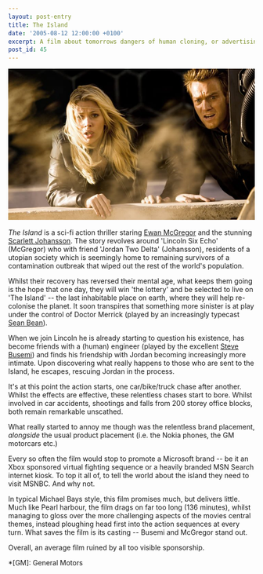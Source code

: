 ```yaml
---
layout: post-entry
title: The Island
date: '2005-08-12 12:00:00 +0100'
excerpt: A film about tomorrows dangers of human cloning, or advertising space for today's technology corporations?
post_id: 45
---
```

![Scarlett Johansson and Ewan McGregor in a scene from The Island](/assets/images/2005/08/the_island.jpg)

<cite>The Island</cite> is a sci-fi action thriller staring [Ewan McGregor][1] and the stunning [Scarlett Johansson][2]. The story revolves around 'Lincoln Six Echo' (McGregor) who with friend 'Jordan Two Delta' (Johansson), residents of a utopian society which is seemingly home to remaining survivors of a contamination outbreak that wiped out the rest of the world's population.

Whilst their recovery has reversed their mental age, what keeps them going is the hope that one day, they will win 'the lottery' and be selected to live on 'The Island' -- the last inhabitable place on earth, where they will help re-colonise the planet. It soon transpires that something more sinister is at play under the control of Doctor Merrick (played by an increasingly typecast [Sean Bean][3]).

[1]: http://www.imdb.com/name/nm0000191/
[2]: http://www.imdb.com/name/nm0424060/
[3]: http://www.imdb.com/name/nm0000293/

<!--more-->

When we join Lincoln he is already starting to question his existence, has become friends with a (human) engineer (played by the excellent [Steve Busemi][4]) and finds his friendship with Jordan becoming increasingly more intimate. Upon discovering what really happens to those who are sent to the Island, he escapes, rescuing Jordan in the process.

It's at this point the action starts, one car/bike/truck chase after another. Whilst the effects are effective, these relentless chases start to bore. Whilst involved in car accidents, shootings and falls from 200 storey office blocks, both remain remarkable unscathed.

What really started to annoy me though was the relentless brand placement, *alongside* the usual product placement (i.e. the Nokia phones, the GM motorcars etc.)

Every so often the film would stop to promote a Microsoft brand -- be it an Xbox sponsored virtual fighting sequence or a heavily branded MSN Search internet kiosk. To top it all of, to tell the world about the island they need to visit MSNBC. And why not.

In typical Michael Bays style, this film promises much, but delivers little. Much like Pearl harbour, the film drags on far too long (136 minutes), whilst managing to gloss over the more challenging aspects of the movies central themes, instead ploughing head first into the action sequences at every turn. What saves the film is its casting -- Busemi and McGregor stand out.

Overall, an average film ruined by all too visible sponsorship.

[4]: http://www.imdb.com/name/nm0000114/

*[GM]: General Motors